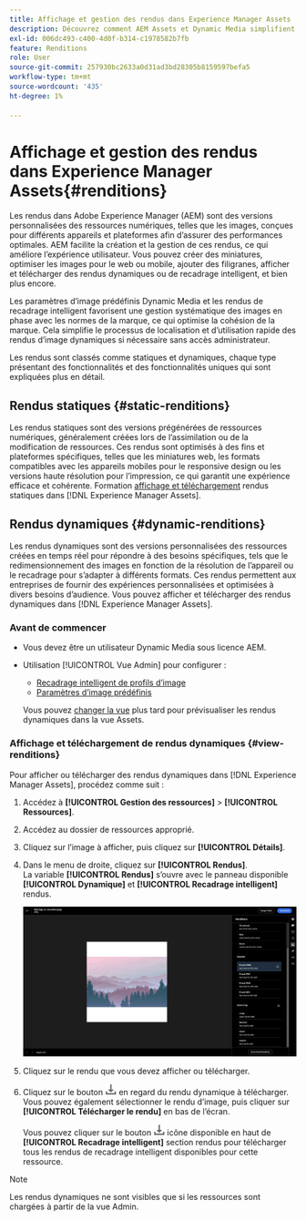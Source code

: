 ```yaml
---
title: Affichage et gestion des rendus dans Experience Manager Assets
description: Découvrez comment AEM Assets et Dynamic Media simplifient la gestion efficace des images avec des rendus d’image statiques et dynamiques.
exl-id: 006dc493-c400-4d0f-b314-c1978582b7fb
feature: Renditions
role: User
source-git-commit: 257930bc2633a0d31ad3bd28305b8159597befa5
workflow-type: tm+mt
source-wordcount: '435'
ht-degree: 1%

---
```


# Affichage et gestion des rendus dans Experience Manager Assets{#renditions}

Les rendus dans Adobe Experience Manager (AEM) sont des versions personnalisées des ressources numériques, telles que les images, conçues pour différents appareils et plateformes afin d’assurer des performances optimales. AEM facilite la création et la gestion de ces rendus, ce qui améliore l’expérience utilisateur. Vous pouvez créer des miniatures, optimiser les images pour le web ou mobile, ajouter des filigranes, afficher et télécharger des rendus dynamiques ou de recadrage intelligent, et bien plus encore.

Les paramètres d’image prédéfinis Dynamic Media et les rendus de recadrage intelligent favorisent une gestion systématique des images en phase avec les normes de la marque, ce qui optimise la cohésion de la marque. Cela simplifie le processus de localisation et d’utilisation rapide des rendus d’image dynamiques si nécessaire sans accès administrateur.

Les rendus sont classés comme statiques et dynamiques, chaque type présentant des fonctionnalités et des fonctionnalités uniques qui sont expliquées plus en détail.

## Rendus statiques {#static-renditions}

Les rendus statiques sont des versions prégénérées de ressources numériques, généralement créées lors de l’assimilation ou de la modification de ressources. Ces rendus sont optimisés à des fins et plateformes spécifiques, telles que les miniatures web, les formats compatibles avec les appareils mobiles pour le responsive design ou les versions haute résolution pour l’impression, ce qui garantit une expérience efficace et cohérente.
Formation [affichage et téléchargement](#view-dynamic-renditions) rendus statiques dans [!DNL Experience Manager Assets].

## Rendus dynamiques {#dynamic-renditions}

Les rendus dynamiques sont des versions personnalisées des ressources créées en temps réel pour répondre à des besoins spécifiques, tels que le redimensionnement des images en fonction de la résolution de l’appareil ou le recadrage pour s’adapter à différents formats.
Ces rendus permettent aux entreprises de fournir des expériences personnalisées et optimisées à divers besoins d’audience. Vous pouvez afficher et télécharger des rendus dynamiques dans [!DNL Experience Manager Assets].

### Avant de commencer

* Vous devez être un utilisateur Dynamic Media sous licence AEM.

* Utilisation [!UICONTROL Vue Admin] pour configurer :
   * [Recadrage intelligent de profils d’image](/help/assets/dynamic-media/image-profiles.md#creating-image-profiles)
   * [Paramètres d’image prédéfinis](/help/assets/dynamic-media/managing-image-presets.md)

  Vous pouvez [changer la vue](/help/assets/assets-view-introduction.md#how-to-access-assets-view) plus tard pour prévisualiser les rendus dynamiques dans la vue Assets.

### Affichage et téléchargement de rendus dynamiques {#view-renditions}

Pour afficher ou télécharger des rendus dynamiques dans [!DNL Experience Manager Assets], procédez comme suit :

1. Accédez à **[!UICONTROL Gestion des ressources]** > **[!UICONTROL Ressources]**.

1. Accédez au dossier de ressources approprié.

1. Cliquez sur l’image à afficher, puis cliquez sur **[!UICONTROL Détails]**.

1. Dans le menu de droite, cliquez sur **[!UICONTROL Rendus]**. <br> La variable **[!UICONTROL Rendus]** s’ouvre avec le panneau disponible **[!UICONTROL Dynamique]** et **[!UICONTROL Recadrage intelligent]** rendus.

   ![rendus dynamiques](assets/preset_smart_crop.png)
   <!-- ![dynamic renditions](assets/preset_smart_crop_view.png) -->

1. Cliquez sur le rendu que vous devez afficher ou télécharger.

1. Cliquez sur le bouton ![icône de téléchargement](assets/do-not-localize/download-icon.png) en regard du rendu dynamique à télécharger. <br> Vous pouvez également sélectionner le rendu d’image, puis cliquer sur **[!UICONTROL Télécharger le rendu]** en bas de l’écran.

   Vous pouvez cliquer sur le bouton ![icône de téléchargement](assets/do-not-localize/download-icon.png) icône disponible en haut de **[!UICONTROL Recadrage intelligent]** section rendus pour télécharger tous les rendus de recadrage intelligent disponibles pour cette ressource.

>[!NOTE]
>
>Les rendus dynamiques ne sont visibles que si les ressources sont chargées à partir de la vue Admin.
